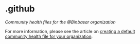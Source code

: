 # .github

*Community health files for the @Binbasar organization*

For more information, please see the article on [creating a default community health file for your organization](https://help.github.com/en/articles/creating-a-default-community-health-file-for-your-organization).
